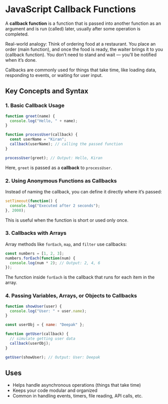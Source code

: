 # JavaScript Callback Functions

A **callback function** is a function that is passed into another function as an argument and is run (called) later, usually after some operation is completed.

Real-world analogy: Think of ordering food at a restaurant. You place an order (main function), and once the food is ready, the waiter brings it to you (callback function). You don’t need to stand and wait — you’ll be notified when it’s done.

Callbacks are commonly used for things that take time, like loading data, responding to events, or waiting for user input.

## Key Concepts and Syntax

### 1. Basic Callback Usage

```js
function greet(name) {
  console.log("Hello, " + name);
}

function processUser(callback) {
  const userName = "Kiran";
  callback(userName); // calling the passed function
}

processUser(greet); // Output: Hello, Kiran
```

Here, `greet` is passed as a **callback** to `processUser`.

### 2. Using Anonymous Functions as Callbacks

Instead of naming the callback, you can define it directly where it’s passed:

```js
setTimeout(function() {
  console.log("Executed after 2 seconds");
}, 2000);
```

This is useful when the function is short or used only once.

### 3. Callbacks with Arrays

Array methods like `forEach`, `map`, and `filter` use callbacks:

```js
const numbers = [1, 2, 3];
numbers.forEach(function(num) {
  console.log(num * 2); // Output: 2, 4, 6
});
```

The function inside `forEach` is the callback that runs for each item in the array.

### 4. Passing Variables, Arrays, or Objects to Callbacks

```js
function showUser(user) {
  console.log("User: " + user.name);
}

const userObj = { name: "Deepak" };

function getUser(callback) {
  // simulate getting user data
  callback(userObj);
}

getUser(showUser); // Output: User: Deepak
```

## Uses

* Helps handle asynchronous operations (things that take time)
* Keeps your code modular and organized
* Common in handling events, timers, file reading, API calls, etc.
